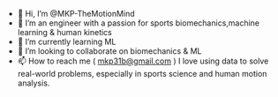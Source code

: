 - 👋 Hi, I’m @MKP-TheMotionMind
- 👀 I’m an engineer with a passion for
  sports biomechanics,machine learning & human kinetics
- 🌱 I’m currently learning ML
- 💞️ I’m looking to collaborate on biomechanics & ML
- 📫 How to reach me ( mkp31b@gmail.com )
  I love using data to solve real-world problems, especially in sports science
  and human motion analysis. 

<!---
MKP-TheMotionMind/MKP-TheMotionMind is a ✨ special ✨ repository because its `README.md` (this file) appears on your GitHub profile.
You can click the Preview link to take a look at your changes.
--->
